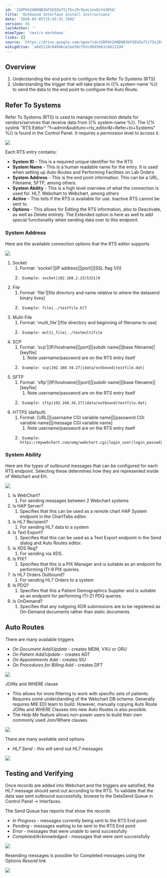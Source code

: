 ```yaml
---
id: '1SDPkh2H8ENB3bFSEOZw7Iif5xjRr9aaL1oxDitm3EhA'
title: 'Outbound Interface Install Instructions'
date: '2020-03-05T15:43:31.766Z'
version: 86
lastAuthor: ''
mimeType: 'text/x-markdown'
links: []
source: 'https://drive.google.com/open?id=1SDPkh2H8ENB3bFSEOZw7Iif5xjRr9aaL1oxDitm3EhA'
wikigdrive: 'a0e5118c84846ce2ee58cf93cd6d3b61cb6112d4'
---
```

## Overview

1. Understanding the end point to configure the Refer To Systems (RTS).
2. Understanding the trigger that will take place in {{% system-name %}} to send the data to the end point to configure the Auto Route.

## Refer To Systems

Refer To Systems (RTS) is used to manage connection details for vendors/services that receive data from {{% system-name %}}. The {{% syslink "RTS Editor" "f=admin&subfunc=rts_editor&t=Refer+to+Systems" %}} is found in the Control Panel.  It requires a permission level to access it.

![](../outbound-interface-install-instructions.assets/72d49a4da60ede7e9f94bdf983d46450.png)

Each RTS entry contains:

* <strong>System ID</strong> - This is a required unique identifier for the RTS
* <strong>System Name</strong> - This is a human readable name for the entry.  It is used when setting up Auto Routes and Performing Facilities on Lab Orders
* <strong>System Address</strong> - This is the end point information. This can be a URL, Filename, SFTP, among others.
* <strong>System Ability</strong> - This is a high level overview of what the connection is used for. HL7, Webchart to Webchart, among others
* <strong>Active</strong> - This tells if the RTS is available for use. Inactive RTS cannot be sent to.
* <strong>Options</strong> - This allows for Editing the RTS information, also to Deactivate, as well as Delete entirely. The Extended option is here as well to add special functionality when sending data over to this endpoint.

### System Address

Here are the available connection options that the RTS editor supports

![](../outbound-interface-install-instructions.assets/723100db4503d34d573ec01166f3921f.png)

1. Socket
    1. Format: 'socket'|[IP address]|[port]|[SSL flag 1/0]
    2. ```
        Example: socket|192.168.2.23|5321|0
        ```
2. File
    1. Format: 'file'|[file directory and name relative to where the datasend binary lives]
    2. ```
        Example: file|../testfile.hl7
        ```
3. Multi-File
    1. Format: 'multi_file'|[file directory and beginning of filename to use]
    2. ```
        Example: multi_file|../testmultifile
        ```
4. SCP
    1. Format: 'scp'|[IP/hostname]|[port]|[subdir name]|[base filename]|[keyfile]
        1. Note username/password are on the RTS entry itself
    2. ```
        Example: scp|192.168.34.27||data/outbound|testfile.dat|
        ```
5. SFTP
    1. Format: 'sftp'|[IP/hostname]|[port]|[subdir name]|[base filename]|[keyfile]
        1. Note username/password are on the RTS entry itself
    2. ```
        Example: sftp|192.168.34.27||data/outbound|testfile.dat|
        ```
6. HTTPS (default)
    1. Format: [URL]|[username CGI variable name]|[password CGI variable name]|[message CGI variable name]
        1. Note username/password are on the RTS entry itself
    2. ```
        Example: https://mywebchart.com/omg/webchart.cgi|login_user|login_passwd|message
        ```

### System Ability

Here are the types of outbound messages that can be configured for each RTS endpoint.  Selecting these determines how they are represented inside of Webchart and EH.

![](../outbound-interface-install-instructions.assets/92e9971f0032eafe76fe1f520a8a4a8a.png)

1. Is WebChart?
    1. For sending messages between 2 Webchart systems
2. Is HAP Server?
    1. Specifies that this can be used as a remote chart HAP System endpoint in the ChartTabs editor.
3. Is HL7 Recipient?
    1. For sending HL7 data to a system
4. Is Text Export?
    1. Specifies that this can be used as a Text Export endpoint in the Send dialog and Auto Routes editor.
5. Is XDS Reg?
    1. For sending via XDS.
6. Is PIX?
    1. Specifies that this is a PIX Manager and is suitable as an endpoint for performing ITI-9 PIX queries.
7. Is HL7 Orders Outbound?
    1. For sending HL7 Orders to a system
8. Is PDQ?
    1. Specifies that this a Patient Demographics Supplier and is suitable as an endpoint for performing ITI-21 PDQ queries.
9. Is OnDemand?
    1. Specifies that any outgoing XDR submissions are to be registered as On-Demand documents rather than static documents.

## Auto Routes

There are many available triggers

* <em>On Document Add/Update</em> - creates MDM, VXU or ORU
* <em>On Patient Add/Update</em> - creates ADT
* <em>On Appointments Add</em> - creates SIU
* <em>On Procedures for Billing Add</em> - creates DFT

![](../outbound-interface-install-instructions.assets/8e32d4f5d4eff16fb06c8f84f057ad51.png)

JOINs and WHERE clause

* This allows for more filtering to work with specific sets of patients.  Requires some understanding of the Webchart DB schema.  Generally requires MIE EDI team to build.  However, manually copying Auto Route JOINs and WHERE Clauses into new Auto Routes is also possible.
* The <em>Help Me</em> feature allows non-power users to build their own commonly used Join/Where clauses.

![](../outbound-interface-install-instructions.assets/59a0d8603cce1b3d57bd468474affaf5.png)

There are many available send options

* <em>HL7 Send</em> - this will send out HL7 messages

![](../outbound-interface-install-instructions.assets/c33547588cf502a12090664e7feb0029.png)

## Testing and Verifying

Once records are added into Webchart and the triggers are satisfied, the HL7 message should send out according to the RTS.  To validate that the data was sent outbound successfully, browse to the DataSend Queue in Control Panel -> Interfaces.

The Send Queue has reports that show the records

* <em>In Progress</em> - messages currently being sent to the RTS End point
* <em>Pending</em> - messages waiting to be sent to the RTS End point
* <em>Error</em> - messages that were unable to send successfully
* <em>Completed/Acknowledged</em> - messages that were sent successfully

![](../outbound-interface-install-instructions.assets/3419ef2e1d3141f5c0dd86c3f1216ea1.png)

Resending messages is possible for Completed messages using the Options *Resend* link

![](../outbound-interface-install-instructions.assets/cd194d4525be59d9453a9406d22038ef.png)
